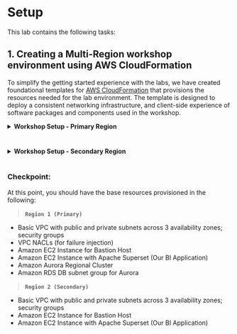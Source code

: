 # Setup

This lab contains the following tasks:

## 1. Creating a Multi-Region workshop environment using AWS CloudFormation

To simplify the getting started experience with the labs, we have created foundational templates for <a href="https://aws.amazon.com/cloudformation/" target="_blank">AWS CloudFormation</a> that provisions the resources needed for the lab environment. The template is designed to deploy a consistent networking infrastructure, and client-side experience of software packages and components used in the workshop.

<details>
<summary><b>Workshop Setup - Primary Region</b></summary>

On the upper right corner of the AWS Console, click on the region and select your primary region assigned to you.

> **`Region 1 (Primary)`** 

<a href="https://console.aws.amazon.com/cloudformation/home?region=eu-west-1#/stacks/new?stackName=labstack&templateURL=https://s3.amazonaws.com/[[bucket]]/templates/lab-with-cluster.yml" target="_blank"><img src="/assets/images/cloudformation-launch-stack.png" alt="Launch Stack - Primary"></a>

Click <a href=" " target="_blank">Launch Stack</a> to deploy the workshop environment. You can also download the [lab-gdb1-with-cluster.yml](/cfn/lab-gdb1-with-cluster) template and manually upload it to CloudFormation.

The desired template should be pre-selected under **Amazon S3 URL**, click **Next**.

<span class="image">![Upload Template](../../modules/prerequisites/2-select-template.png?raw=true)</span>

In the field named **Stack Name**, enter the value `labstack`. For the **vpcAZs** parameter select 3 availability zones (AZs) from the dropdown. Click **Next**.

<span class="image">![Configure Stack Options](../../modules/prerequisites/2-stack-params.png?raw=true)</span>

On the **Configure stack options** page, leave the defaults as they are, scroll to the bottom and click **Next**.

<span class="image">![Advanced Options](../../modules/prerequisites/2-no-advanced-opts.png?raw=true)</span>

On the **Review labstack** page, scroll to the bottom, check the box that reads: **I acknowledge that AWS CloudFormation might create IAM resources with custom names** and then click **Create**.

<span class="image">![Review Stack Options](../../modules/prerequisites/2-review-stack.png?raw=true)</span>

The stack will take approximatively 20 minutes to provision, you can monitor the status on the **Stack detail** page. You can monitor the progress of the stack creation process by refreshing the **Events** tab. The latest event in the list will indicate `CREATE_COMPLETE` for the stack resource.

<span class="image">![Stack Status](../../modules/prerequisites/2-stack-status.png?raw=true)</span>

Once the status of the stack is `CREATE_COMPLETE`, click on the **Outputs** tab. The values here will be critical to the completion of the remainder of the lab.  Please take a moment to save these values somewhere that you will have easy access to them during the remainder of the lab. The names that appear in the **Key** column are referenced directly in the instructions in subsequent steps, using the parameter format: ==[outputKey]==

<span class="image">![Stack Outputs](../../modules/prerequisites/2-stack-outputs.png?raw=true)</span>
</details>

# 

<details>
<summary><b>Workshop Setup - Secondary Region</b></summary>

On the upper right corner of the AWS Console, click on your existing primary region name and switch over to the secondary region that is assigned to you.

> **`Region 2 (Secondary)`**

<a href="https://console.aws.amazon.com/cloudformation/home?region=eu-west-1#/stacks/new?stackName=labstack&templateURL=https://s3.amazonaws.com/[[bucket]]/templates/lab-with-cluster.yml" target="_blank"><img src="/assets/images/cloudformation-launch-stack.png" alt="Launch Stack - Secondary"></a>

Click <a href=" " target="_blank">Launch Stack</a> to deploy the workshop environment. You can also download the [lab-gdb2-no-cluster.yml](/cfn/lab-gdb2-no-cluster) template and manually upload it to CloudFormation.

! Copy next steps from Region 1 after finalization

</details>

#

### Checkpoint:

At this point, you should have the base resources provisioned in the following:

> **`Region 1 (Primary)`**

* Basic VPC with public and private subnets across 3 availability zones; security groups
* VPC NACLs (for failure injection)
* Amazon EC2 Instance for Bastion Host
* Amazon EC2 Instance with Apache Superset (Our BI Application)
* Amazon Aurora Regional Cluster
* Amazon RDS DB subnet group for Aurora

> **`Region 2 (Secondary)`**

* Basic VPC with public and private subnets across 3 availability zones; security groups
* Amazon EC2 Instance for Bastion Host
* Amazon EC2 Instance with Apache Superset (Our BI Application)

